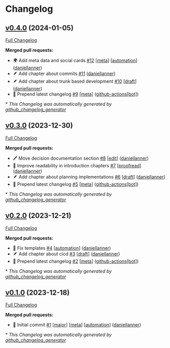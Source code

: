 # Changelog

## [v0.4.0](https://github.com/the-anatomy-of-collaboration/book/tree/v0.4.0) (2024-01-05)

[Full Changelog](https://github.com/the-anatomy-of-collaboration/book/compare/v0.3.0...v0.4.0)

**Merged pull requests:**

- 🌍 Add meta data and social cards [\#12](https://github.com/the-anatomy-of-collaboration/book/pull/12) [[meta](https://github.com/the-anatomy-of-collaboration/book/labels/meta)] [[automation](https://github.com/the-anatomy-of-collaboration/book/labels/automation)] ([daniellanner](https://github.com/daniellanner))
- 🪶  Add chapter about commits [\#11](https://github.com/the-anatomy-of-collaboration/book/pull/11) ([daniellanner](https://github.com/daniellanner))
- 🪶  Add chapter about trunk based development [\#10](https://github.com/the-anatomy-of-collaboration/book/pull/10) [[draft](https://github.com/the-anatomy-of-collaboration/book/labels/draft)] ([daniellanner](https://github.com/daniellanner))
- 🤖 Prepend latest changelog [\#9](https://github.com/the-anatomy-of-collaboration/book/pull/9) [[meta](https://github.com/the-anatomy-of-collaboration/book/labels/meta)] ([github-actions[bot]](https://github.com/apps/github-actions))



\* *This Changelog was automatically generated by [github_changelog_generator](https://github.com/github-changelog-generator/github-changelog-generator)*

## [v0.3.0](https://github.com/the-anatomy-of-collaboration/book/tree/v0.3.0) (2023-12-30)

[Full Changelog](https://github.com/the-anatomy-of-collaboration/book/compare/v0.2.0...v0.3.0)

**Merged pull requests:**

- 🖊️ Move decision documentation section [\#8](https://github.com/the-anatomy-of-collaboration/book/pull/8) [[edit](https://github.com/the-anatomy-of-collaboration/book/labels/edit)] ([daniellanner](https://github.com/daniellanner))
- 📝 Improve readability in introduction chapters [\#7](https://github.com/the-anatomy-of-collaboration/book/pull/7) [[proofread](https://github.com/the-anatomy-of-collaboration/book/labels/proofread)] ([daniellanner](https://github.com/daniellanner))
- 🪶  Add chapter about planning implementations [\#6](https://github.com/the-anatomy-of-collaboration/book/pull/6) [[draft](https://github.com/the-anatomy-of-collaboration/book/labels/draft)] ([daniellanner](https://github.com/daniellanner))
- 🤖 Prepend latest changelog [\#5](https://github.com/the-anatomy-of-collaboration/book/pull/5) [[meta](https://github.com/the-anatomy-of-collaboration/book/labels/meta)] ([github-actions[bot]](https://github.com/apps/github-actions))



\* *This Changelog was automatically generated by [github_changelog_generator](https://github.com/github-changelog-generator/github-changelog-generator)*

## [v0.2.0](https://github.com/the-anatomy-of-collaboration/book/tree/v0.2.0) (2023-12-21)

[Full Changelog](https://github.com/the-anatomy-of-collaboration/book/compare/v0.1.0...v0.2.0)

**Merged pull requests:**

- 🤖  Fix templates [\#4](https://github.com/the-anatomy-of-collaboration/book/pull/4) [[automation](https://github.com/the-anatomy-of-collaboration/book/labels/automation)] ([daniellanner](https://github.com/daniellanner))
- 🪶  Add chapter about cicd [\#3](https://github.com/the-anatomy-of-collaboration/book/pull/3) [[draft](https://github.com/the-anatomy-of-collaboration/book/labels/draft)] ([daniellanner](https://github.com/daniellanner))
- 🤖 Prepend latest changelog [\#2](https://github.com/the-anatomy-of-collaboration/book/pull/2) [[meta](https://github.com/the-anatomy-of-collaboration/book/labels/meta)] ([github-actions[bot]](https://github.com/apps/github-actions))



\* *This Changelog was automatically generated by [github_changelog_generator](https://github.com/github-changelog-generator/github-changelog-generator)*

## [v0.1.0](https://github.com/the-anatomy-of-collaboration/book/tree/v0.1.0) (2023-12-18)

[Full Changelog](https://github.com/the-anatomy-of-collaboration/book/compare/46d5b05b3fa2dc916e83fea2188a7c9ee0b389e2...v0.1.0)

**Merged pull requests:**

- 🎉 Initial commit [\#1](https://github.com/the-anatomy-of-collaboration/book/pull/1) [[major](https://github.com/the-anatomy-of-collaboration/book/labels/major)] [[meta](https://github.com/the-anatomy-of-collaboration/book/labels/meta)] [[automation](https://github.com/the-anatomy-of-collaboration/book/labels/automation)] ([daniellanner](https://github.com/daniellanner))



\* *This Changelog was automatically generated by [github_changelog_generator](https://github.com/github-changelog-generator/github-changelog-generator)*
